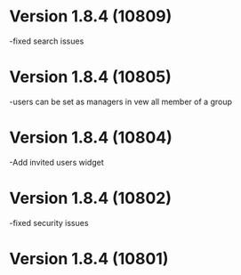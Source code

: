 # Version 1.8.4 (10809)
-fixed search issues

# Version 1.8.4 (10805)
-users can be set as managers in vew all member of a group

# Version 1.8.4 (10804)
-Add invited users widget

# Version 1.8.4 (10802)
-fixed security issues
# Version 1.8.4 (10801)
